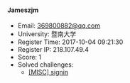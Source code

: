 #### Jameszjm  

* Email: 369800882@qq.com  
* University: 暨南大学  
* Register Time: 2017-10-04 09:21:30  
* Register IP: 218.107.49.4  
* Score: 1  
* Solved challenges: 
  * [[MISC] signin](https://github.com/SniperOJ/Challenges/blob/master/MISC/signin.json)  
